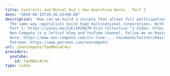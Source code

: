 ```yaml
---
title: Contracts and Mutual Aid | How Anarchism Works - Part 2
date: "2019-09-15T10:36:25+08:00"
description: 'How can we build a society that allows full participation of everyone?
  The same way capitalists build huge multinational corporations. With contracts!
  Part 1: https://youtu.be/ZzEl5RIMp7M Erin Collective''s Video: https://www.youtube.com/watch?v=SxKP9qfybas
  Non-Compete is a leftist blog and YouTube channel. Follow me on Mastodon. Find out
  more: https://www.non-compete.com/its-time-... Facebook/Twitter/Email info: http://www.non-compete.com/about/
  Patreon: https://www.patreon.com/noncompete'
url: /noncompete/TquMOei4C4o/
providers:
  youtube:
    id: TquMOei4C4o
type: video
---
```


